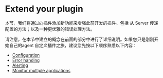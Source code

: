# Extend your plugin

本节，我们将通过向插件添加新功能来增强此前开发的插件。包括 从 Server 传递配置的方法；以及一种更优雅的错误处理方法。

请注意，在本节中建立的概念在前面的部分中进行了详细说明。如果您只是刚刚开始自己的agent 自定义插件之旅，建议您先按以下顺序熟悉以下内容：

- [Configuration](Configuration.md)
- [Error handing](Error_handling.md)
- [Alerting](Alerting.md)
- [Monitor multiple applications](Monitor_multiple_applications.md)



